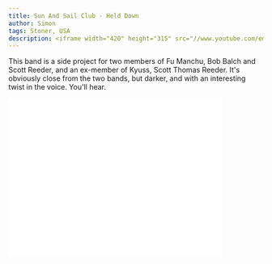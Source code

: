 ```yaml
---
title: Sun And Sail Club - Held Down 
author: Simon
tags: Stoner, USA
description: <iframe width="420" height="315" src="//www.youtube.com/embed/jQltT42GbmY" frameborder="0" allowfullscreen></iframe>
---
```


This band is a side project for two members of Fu Manchu, Bob Balch and Scott Reeder, and an ex-member of Kyuss, Scott Thomas Reeder. It's obviously close from the two bands, but darker, and with an interesting twist in the voice. You'll hear.  

<iframe width="420" height="315" src="//www.youtube.com/embed/jQltT42GbmY" frameborder="0" allowfullscreen></iframe>
